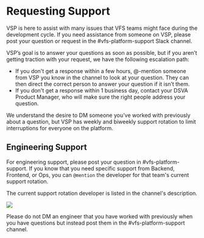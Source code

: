 # Requesting Support

VSP is here to assist with many issues that VFS teams might face during the development cycle. If you need assistance from someone on VSP, please post your question or request in the \#vfs-platform-support Slack channel.

VSP’s goal is to answer your questions as soon as possible, but if you aren’t getting traction with your request, we have the following escalation path:

* If you don't get a response within a few hours, @-mention someone from VSP you know in the channel to look at your question. They can then direct the correct person to answer your question if it isn’t them.
* If you don't get a response within 1 business day, contact your DSVA Product Manager, who will make sure the right people address your question.

We understand the desire to DM someone you’ve worked with previously about a question, but VSP has weekly and biweekly support rotation to limit interruptions for everyone on the platform.

## Engineering Support

For engineering support, please post your question in \#vfs-platform-support. If you know that you need specific support from Backend, Frontend, or Ops, you can `@mention` the developer for that team's current support rotation.

The current support rotation developer is listed in the channel's description.

![](https://user-images.githubusercontent.com/769353/78387128-a8271f80-7593-11ea-87f1-f5ac05f3f15c.png)

Please do not DM an engineer that you have worked with previously when you have questions but instead post them in the \#vfs-platform-support channel.

